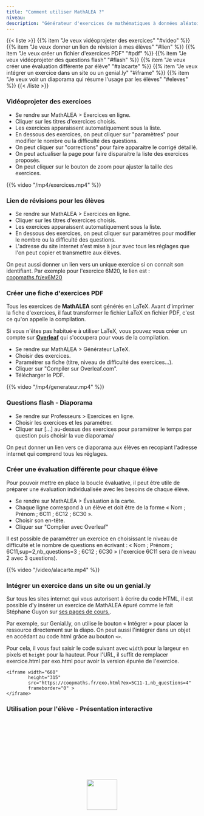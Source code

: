 ```yaml
---
title: "Comment utiliser MathALEA ?"
niveau:
description: "Générateur d'exercices de mathématiques à données aléatoires"
---
```



{{< liste >}}
  {{% item "Je veux vidéoprojeter des exercices" "#video" %}}
  {{% item "Je veux donner un lien de révision à mes élèves" "#lien" %}}
	{{% item "Je veux créer un fichier d'exercices PDF" "#pdf" %}}
	{{% item "Je veux vidéoprojeter des questions flash" "#flash" %}}
	{{% item "Je veux créer une évaluation différente par élève" "#alacarte" %}}
	{{% item "Je veux intégrer un exercice dans un site ou un genial.ly" "#iframe" %}}
  {{% item "Je veux voir un diaporama qui résume l'usage par les élèves" "#eleves" %}}
{{< /liste >}}

<div class="ui hidden divider"></div>
<div class="ui hidden divider"></div>

<h3 class="ui horizontal divider header" id="video">Vidéoprojeter des exercices</h3>

- Se rendre sur MathALEA > Exercices en ligne.
- Cliquer sur les titres d'exercices choisis.
- Les exercices apparaissent automatiquement sous la liste.
- En dessous des exercices, on peut cliquer sur "paramètres" pour modifier le nombre ou la difficulté des questions.
- On peut cliquer sur "corrections" pour faire apparaitre le corrigé détaillé.
- On peut actualiser la page pour faire disparaitre la liste des exercices proposés.
- On peut cliquer sur le bouton de zoom pour ajuster la taille des exercices.

{{% video "/mp4/exercices.mp4"  %}}


<h3 class="ui horizontal divider header" id="lien">Lien de révisions pour les élèves</h3>

- Se rendre sur MathALEA > Exercices en ligne.
- Cliquer sur les titres d'exercices choisis.
- Les exercices apparaissent automatiquement sous la liste.
- En dessous des exercices, on peut cliquer sur paramètres pour modifier le nombre ou la difficulté des questions.
- L'adresse du site internet s'est mise à jour avec tous les réglages que l'on peut copier et transmettre aux élèves.

On peut aussi donner un lien vers un unique exercice si on connait son identifiant. Par exemple pour l'exercice 6M20, le lien est :  [coopmaths.fr/ex6M20](https://coopmaths.fr/ex6M20)


<h3 class="ui horizontal divider header" id="pdf">Créer une fiche d'exercices PDF</h3>

Tous les exercices de **MathALEA** sont générés en LaTeX. Avant d'imprimer la fiche d'exercices, il faut transformer le fichier LaTeX en fichier PDF, c'est ce qu'on appelle la compilation. 

Si vous n'êtes pas habitué·e à utiliser LaTeX, vous pouvez vous créer un compte sur **[Overleaf](https://www.overleaf.com/register)** qui s'occupera pour vous de la compilation.

- Se rendre sur MathALEA > Générateur LaTeX.
- Choisir des exercices.
- Paramétrer sa fiche (titre, niveau de difficulté des exercices...).
- Cliquer sur "Compiler sur Overleaf.com".
- Télécharger le PDF.

{{% video "/mp4/generateur.mp4"  %}}



<h3 class="ui horizontal divider header" id="flash">Questions flash - Diaporama</h3>

- Se rendre sur Professeurs > Exercices en ligne.
- Choisir les exercices et les paramétrer.
- Cliquer sur [...] au-dessus des exercices pour paramétrer le temps par question puis choisir la vue diaporama/


On peut donner un lien vers ce diaporama aux élèves en recopiant l'adresse internet qui comprend tous les réglages.


<h3 class="ui horizontal divider header" id="alacarte">Créer une évaluation différente pour chaque élève</h3>


Pour pouvoir mettre en place la boucle évaluative, il peut être utile de préparer une évaluation individualisée avec les besoins de chaque élève.

- Se rendre sur MathALEA > Évaluation à la carte.
- Chaque ligne correspond à un élève et doit être de la forme « Nom ; Prénom ; 6C11 ; 6C12 ; 6C30 ».
- Choisir son en-tête.
- Cliquer sur "Complier avec Overleaf"

Il est possible de paramétrer un exercice en choisissant le niveau de difficulté et le nombre de questions en écrivant : « Nom ; Prénom ; 6C11,sup=2,nb_questions=3 ; 6C12 ; 6C30 » (l'exercice 6C11 sera de niveau 2 avec 3 questions).

{{% video "/video/alacarte.mp4"  %}}


<h3 class="ui horizontal divider header" id="iframe">Intégrer un exercice dans un site ou un genial.ly</h3>

Sur tous les sites internet qui vous autorisent à écrire du code HTML, il est possible d'y insérer un exercice de MathALEA épuré comme le fait Stéphane Guyon sur <a href="https://mathsguyon.fr/test/index.php?l=fr&n=4e&c=1.%20Relatifs" target="_blank">ses pages de cours.</a>.

Par exemple, sur Genial.ly, on utilise le bouton « Intégrer » pour placer la ressource directement sur la diapo. On peut aussi l'intégrer dans un objet en accédant au code html grâce au bouton `<>`.

Pour cela, il vous faut saisir le code suivant avec `width` pour la largeur en pixels et `height` pour la hauteur. Pour l'URL, il suffit de remplacer exercice.html par exo.html pour avoir la version épurée de l'exercice.

````
<iframe width="660"
        height="315" 
        src="https://coopmaths.fr/exo.html?ex=5C11-1,nb_questions=4"
        frameborder="0" >
</iframe>
````

<h3 class="ui horizontal divider header" id="eleves">Utilisation pour l'élève - Présentation interactive</h3>

<div class="container-wrapper-genially" style="position: relative; min-height: 400px; max-width: 100%;"><img src="https://genially.blob.core.windows.net/genially/version3.0/loader.gif" class="loader-genially" style="position: absolute; top: 0; right: 0; bottom: 0; left: 0; margin-top: auto; margin-right: auto; margin-bottom: auto; margin-left: auto; z-index: 1;width: 80px; height: 80px;"/><div id="5e3569f66bbd27220c6058b1" class="genially-embed" style="margin: 0px auto; position: relative; height: auto; width: 100%;"></div></div><script>(function (d) { var js, id = "genially-embed-js", ref = d.getElementsByTagName("script")[0]; if (d.getElementById(id)) { return; } js = d.createElement("script"); js.id = id; js.async = true; js.src = "https://view.genial.ly/static/embed/embed.js"; ref.parentNode.insertBefore(js, ref); }(document));</script>



<script type="text/javascript">
	// Select all links with hashes
$('a[href*="#"]')
  // Remove links that don't actually link to anything
  .not('[href="#"]')
  .not('[href="#0"]')
  .click(function(event) {
    // On-page links
    if (
      location.pathname.replace(/^\//, '') == this.pathname.replace(/^\//, '') 
      && 
      location.hostname == this.hostname
    ) {
      // Figure out element to scroll to
      var target = $(this.hash);
      target = target.length ? target : $('[name=' + this.hash.slice(1) + ']');
      // Does a scroll target exist?
      if (target.length) {
        // Only prevent default if animation is actually gonna happen
        event.preventDefault();
        $('html, body').animate({
          scrollTop: target.offset().top
        }, 1000, function() {
          // Callback after animation
          // Must change focus!
          var $target = $(target);
          $target.focus();
          if ($target.is(":focus")) { // Checking if the target was focused
            return false;
          } else {
            $target.attr('tabindex','-1'); // Adding tabindex for elements not focusable
            $target.focus(); // Set focus again
          };
        });
      }
    }
  });
</script>

